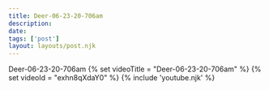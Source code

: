 ```yaml
---
title: Deer-06-23-20-706am
description:
date:
tags: ['post']
layout: layouts/post.njk
---
```


Deer-06-23-20-706am
{% set videoTitle = "Deer-06-23-20-706am" %}
{% set videoId  = "exhn8qXdaY0" %}
{% include 'youtube.njk' %}